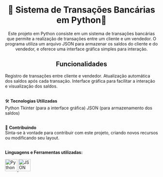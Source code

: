 <h1 align="center">🏦 Sistema de Transações Bancárias em Python💸</h1>
<p align="center">Este projeto em Python consiste em um sistema de transações bancárias que permite a realização de transações entre um cliente e um vendedor. O programa utiliza um arquivo JSON para armazenar os saldos do cliente e do vendedor, e oferece uma interface gráfica simples para interação.</p>

<h2 align="center">Funcionalidades</h2>
Registro de transações entre cliente e vendedor.
Atualização automática dos saldos após cada transação.
Interface gráfica para facilitar a interação e visualização dos saldos.</br></br>

🛠️ <b>Tecnologias Utilizadas</b></br>
Python
Tkinter (para a interface gráfica)
JSON (para armazenamento dos saldos)</br></br>

🤝 <b>Contribuindo</b></br>
Sinta-se à vontade para contribuir com este projeto, criando novos recursos ou modificando seu layout.</br></br>

<b>Linguagens e Ferramentas utilizadas:</b></br>
<p>
  <a href="https://www.python.org">
    <img src="https://cdn-icons-png.flaticon.com/512/1822/1822899.png" alt="Python Logo" width="40">
  </a>
  <a href="https://www.json.org/json-en.html">
    <img src="https://cdn-icons-png.flaticon.com/512/460/460989.png" alt="JSON Logo" width="40">
  </a>
</p>

